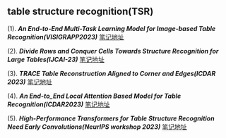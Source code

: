 ## table structure recognition(TSR)
(1). ***An End-to-End Multi-Task Learning Model for Image-based Table Recognition(VISIGRAPP2023)*** [笔记地址](./1/README.md)

(2). ***Divide Rows and Conquer Cells Towards Structure Recognition for Large Tables(IJCAI-23)*** [笔记地址](./2/README.md)

(3). ***TRACE Table Reconstruction Aligned to Corner and Edges(ICDAR 2023)*** [笔记地址](./3/README.md)

(4). ***An End-to_End Local Attention Based Model for Table Recognition(ICDAR2023)*** [笔记地址](./4/README.md)

(5). ***High-Performance Transformers for Table Structure Recognition Need Early Convolutions(NeurIPS workshop 2023)*** [笔记地址](./5/README.md)


